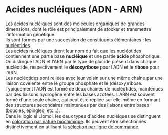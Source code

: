 # Acides nucléiques (ADN - ARN)
Les acides nucléiques sont des molécules organiques de grandes dimensions, dont le rôle est principalement de stocker et transmettre l'information génétique.  
Ils sont formés par une succession de constituants élémentaires : les [nucléotides](lexicon-nucleotide).  
Les acides nucléiques tirent leur nom du fait que les nucléotides contiennent une partie base **nucléique** et une partie **acide** phosphorique.  
On distingue l'ADN et l'ARN par le type de glucide présent dans chaque nucléotide, respectivement le **désoxyribose** pour l'ADN et le **ribose** pour l'ARN.  
Les nucléotides sont reliées avec leur voisin sur une même chaîne par une liaison covelente entre le groupe phosphate et le (désoxy)ribose.  
Typiquement l'ADN est formé de deux chaînes de nucléotides, maintenues par des liaisons hydrogène entre les bases azotées. L'ARN est souvent formé d'une seule chaîne, qui peut être repliée sur elle-même en formant des structures secondaires maintenues par des liaisons entre bases (boucles, épingles, etc...).  
Dans le logiciel Libmol, les deux types d'acides nucléiques se distinguent en [coloration par nature biochimique](color-bynature). Ils peuvent être sélectionnés distinctivement en utilisant la [sélection par ligne de commande](select-command-line).
